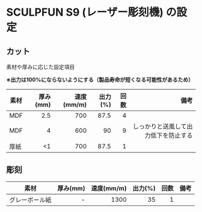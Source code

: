# SCULPFUN S9 (レーザー彫刻機) の設定

## カット

素材や厚みに応じた設定項目

**※出力は100%にならないようにする（製品寿命が短くなる可能性があるため）**

|  素材  |  厚み(mm)  |速度(mm/m)|出力(%)|回数|備考|
| ---- | ----: | ----: | ----: |----: |----: |
|  MDF  |  2.5  |   700  |  87.5  |  4   |  |
|  MDF  |  4  |   600  |  90  |    9 |  しっかりと送風して出力低下を防止する|
|  厚紙  | <1  |   700  |  87.5  |  1   |  |

## 彫刻

|  素材  |  厚み(mm)  |速度(mm/m)|出力(%)|回数|備考|
| ---- | ----: | ----: | ----: |----: |----: |
|  グレーボール紙  |  -  |   1300  |  35  |  1   |  |
